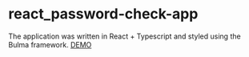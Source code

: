 # react_password-check-app
The application was written in React + Typescript and styled using the Bulma framework.
[DEMO](https://alexrog01.github.io/react_password-check-app/)
